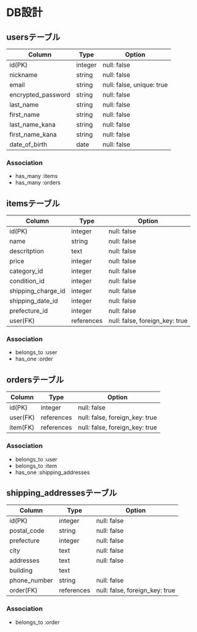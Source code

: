 # DB設計
## usersテーブル
| Column | Type | Option |
|-|-|-|
| id(PK) | integer | null: false |
| nickname | string | null: false |
| email | string | null: false, unique: true |
| encrypted_password | string | null: false |
| last_name | string | null: false |
| first_name | string | null: false |
| last_name_kana | string | null: false |
| first_name_kana | string | null: false |
| date_of_birth | date | null: false |

### Association
- has_many :items
- has_many :orders

## itemsテーブル
| Column | Type | Option |
|-|-|-|
| id(PK) | integer | null: false |
| name | string | null: false |
| descritption | text | null: false |
| price | integer | null: false |
| category_id | integer | null: false |
| condition_id | integer | null: false |
| shipping_charge_id | integer | null: false |
| shipping_date_id | integer | null: false |
| prefecture_id | integer | null: false |
| user(FK) | references | null: false, foreign_key: true |

### Association
- belongs_to :user
- has_one :order

## ordersテーブル
| Column | Type | Option |
|-|-|-|
| id(PK) | integer | null: false |
| user(FK) | references | null: false, foreign_key: true |
| item(FK) | references | null: false, foreign_key: true |

### Association
- belongs_to :user
- belongs_to :item
- has_one :shipping_addresses

## shipping_addressesテーブル
| Column | Type | Option |
|-|-|-|
| id(PK) | integer | null: false |
| postal_code | string | null: false |
| prefecture | integer | null: false |
| city | text | null: false |
| addresses | text | null: false |
| building | text |
| phone_number | string | null: false |
| order(FK) | references | null: false, foreign_key: true |

### Association
- belongs_to :order